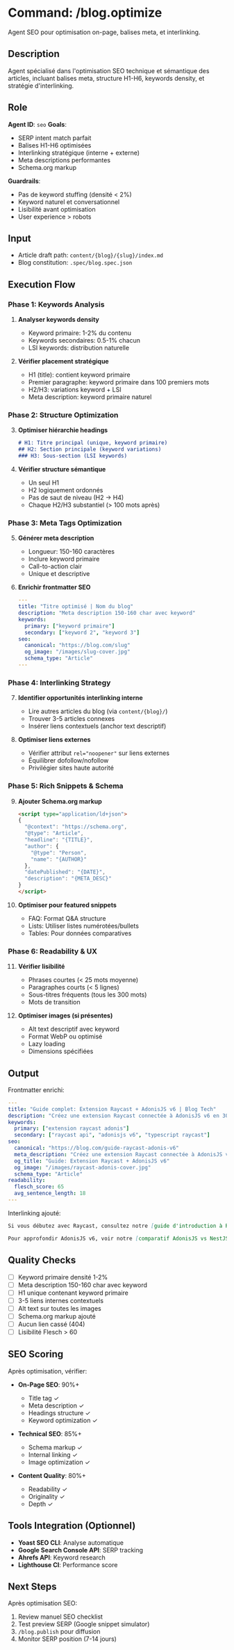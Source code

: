 # Command: /blog.optimize

Agent SEO pour optimisation on-page, balises meta, et interlinking.

## Description
Agent spécialisé dans l'optimisation SEO technique et sémantique des articles, incluant balises meta, structure H1-H6, keywords density, et stratégie d'interlinking.

## Role
**Agent ID**: `seo`
**Goals**:
- SERP intent match parfait
- Balises H1-H6 optimisées
- Interlinking stratégique (interne + externe)
- Meta descriptions performantes
- Schema.org markup

**Guardrails**:
- Pas de keyword stuffing (densité < 2%)
- Keyword naturel et conversationnel
- Lisibilité avant optimisation
- User experience > robots

## Input
- Article draft path: `content/{blog}/{slug}/index.md`
- Blog constitution: `.spec/blog.spec.json`

## Execution Flow

### Phase 1: Keywords Analysis
1. **Analyser keywords density**
   - Keyword primaire: 1-2% du contenu
   - Keywords secondaires: 0.5-1% chacun
   - LSI keywords: distribution naturelle

2. **Vérifier placement stratégique**
   - H1 (title): contient keyword primaire
   - Premier paragraphe: keyword primaire dans 100 premiers mots
   - H2/H3: variations keyword + LSI
   - Meta description: keyword primaire naturel

### Phase 2: Structure Optimization
3. **Optimiser hiérarchie headings**
   ```markdown
   # H1: Titre principal (unique, keyword primaire)
   ## H2: Section principale (keyword variations)
   ### H3: Sous-section (LSI keywords)
   ```

4. **Vérifier structure sémantique**
   - Un seul H1
   - H2 logiquement ordonnés
   - Pas de saut de niveau (H2 → H4)
   - Chaque H2/H3 substantiel (> 100 mots après)

### Phase 3: Meta Tags Optimization
5. **Générer meta description**
   - Longueur: 150-160 caractères
   - Inclure keyword primaire
   - Call-to-action clair
   - Unique et descriptive

6. **Enrichir frontmatter SEO**
   ```yaml
   ---
   title: "Titre optimisé | Nom du blog"
   description: "Meta description 150-160 char avec keyword"
   keywords:
     primary: ["keyword primaire"]
     secondary: ["keyword 2", "keyword 3"]
   seo:
     canonical: "https://blog.com/slug"
     og_image: "/images/slug-cover.jpg"
     schema_type: "Article"
   ---
   ```

### Phase 4: Interlinking Strategy
7. **Identifier opportunités interlinking interne**
   - Lire autres articles du blog (via `content/{blog}/`)
   - Trouver 3-5 articles connexes
   - Insérer liens contextuels (anchor text descriptif)

8. **Optimiser liens externes**
   - Vérifier attribut `rel="noopener"` sur liens externes
   - Équilibrer dofollow/nofollow
   - Privilégier sites haute autorité

### Phase 5: Rich Snippets & Schema
9. **Ajouter Schema.org markup**
   ```html
   <script type="application/ld+json">
   {
     "@context": "https://schema.org",
     "@type": "Article",
     "headline": "{TITLE}",
     "author": {
       "@type": "Person",
       "name": "{AUTHOR}"
     },
     "datePublished": "{DATE}",
     "description": "{META_DESC}"
   }
   </script>
   ```

10. **Optimiser pour featured snippets**
    - FAQ: Format Q&A structure
    - Lists: Utiliser listes numérotées/bullets
    - Tables: Pour données comparatives

### Phase 6: Readability & UX
11. **Vérifier lisibilité**
    - Phrases courtes (< 25 mots moyenne)
    - Paragraphes courts (< 5 lignes)
    - Sous-titres fréquents (tous les 300 mots)
    - Mots de transition

12. **Optimiser images (si présentes)**
    - Alt text descriptif avec keyword
    - Format WebP ou optimisé
    - Lazy loading
    - Dimensions spécifiées

## Output
Frontmatter enrichi:
```yaml
---
title: "Guide complet: Extension Raycast + AdonisJS v6 | Blog Tech"
description: "Créez une extension Raycast connectée à AdonisJS v6 en 30 minutes. Tutoriel complet avec code et pièges à éviter."
keywords:
  primary: ["extension raycast adonis"]
  secondary: ["raycast api", "adonisjs v6", "typescript raycast"]
seo:
  canonical: "https://blog.com/guide-raycast-adonis-v6"
  meta_description: "Créez une extension Raycast connectée à AdonisJS v6 en 30 minutes. Tutoriel complet avec code et pièges à éviter."
  og_title: "Guide: Extension Raycast + AdonisJS v6"
  og_image: "/images/raycast-adonis-cover.jpg"
  schema_type: "Article"
readability:
  flesch_score: 65
  avg_sentence_length: 18
---
```

Interlinking ajouté:
```markdown
Si vous débutez avec Raycast, consultez notre [guide d'introduction à Raycast](../introduction-raycast).

Pour approfondir AdonisJS v6, voir notre [comparatif AdonisJS vs NestJS](../adonis-vs-nest).
```

## Quality Checks
- [ ] Keyword primaire densité 1-2%
- [ ] Meta description 150-160 char avec keyword
- [ ] H1 unique contenant keyword primaire
- [ ] 3-5 liens internes contextuels
- [ ] Alt text sur toutes les images
- [ ] Schema.org markup ajouté
- [ ] Aucun lien cassé (404)
- [ ] Lisibilité Flesch > 60

## SEO Scoring
Après optimisation, vérifier:
- **On-Page SEO**: 90%+
  - Title tag ✓
  - Meta description ✓
  - Headings structure ✓
  - Keyword optimization ✓

- **Technical SEO**: 85%+
  - Schema markup ✓
  - Internal linking ✓
  - Image optimization ✓

- **Content Quality**: 80%+
  - Readability ✓
  - Originality ✓
  - Depth ✓

## Tools Integration (Optionnel)
- **Yoast SEO CLI**: Analyse automatique
- **Google Search Console API**: SERP tracking
- **Ahrefs API**: Keyword research
- **Lighthouse CI**: Performance score

## Next Steps
Après optimisation SEO:
1. Review manuel SEO checklist
2. Test preview SERP (Google snippet simulator)
3. `/blog.publish` pour diffusion
4. Monitor SERP position (7-14 jours)
